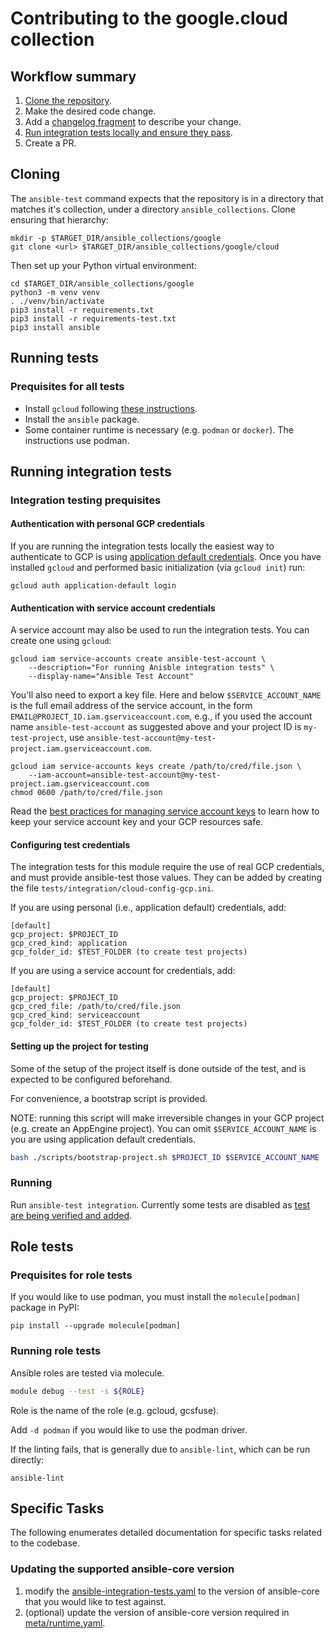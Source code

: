 # Contributing to the google.cloud collection

## Workflow summary

1. [Clone the repository](#cloning).
1. Make the desired code change.
1. Add a [changelog fragment](https://docs.ansible.com/ansible/devel/community/development_process.html#changelogs-how-to) to describe your change.
1. [Run integration tests locally and ensure they pass](running-integration-tests).
1. Create a PR.

## Cloning

The `ansible-test` command expects that the repository is in a directory that matches it's collection,
under a directory `ansible_collections`. Clone ensuring that hierarchy:

```shell
mkdir -p $TARGET_DIR/ansible_collections/google
git clone <url> $TARGET_DIR/ansible_collections/google/cloud
```

Then set up your Python virtual environment:

```shell
cd $TARGET_DIR/ansible_collections/google
python3 -m venv venv
. ./venv/bin/activate
pip3 install -r requirements.txt
pip3 install -r requirements-test.txt
pip3 install ansible
```

## Running tests

### Prequisites for all tests

- Install `gcloud` following [these instructions](https://cloud.google.com/sdk/docs/install).
- Install the `ansible` package.
- Some container runtime is necessary (e.g. `podman` or `docker`). The instructions use podman.

## Running integration tests

### Integration testing prequisites

#### Authentication with personal GCP credentials

If you are running the integration tests locally the easiest way to
authenticate to GCP is using [application default credentials](https://cloud.google.com/sdk/docs/authorizing#adc).
Once you have installed `gcloud` and performed basic initialization (via `gcloud init`) run:

```shell
gcloud auth application-default login
```

#### Authentication with service account credentials

A service account may also be used to run the integration tests. You can create one using `gcloud`:

```shell
gcloud iam service-accounts create ansible-test-account \
    --description="For running Anisble integration tests" \
    --display-name="Ansible Test Account"
```

You'll also need to export a key file. Here and below `$SERVICE_ACCOUNT_NAME`
is the full email address of the service account, in the form
`EMAIL@PROJECT_ID.iam.gserviceaccount.com`, e.g., if you used the
account name `ansible-test-account` as suggested above and your project
ID is `my-test-project`, use `ansible-test-account@my-test-project.iam.gserviceaccount.com`.

```shell
gcloud iam service-accounts keys create /path/to/cred/file.json \
    --iam-account=ansible-test-account@my-test-project.iam.gserviceaccount.com
chmod 0600 /path/to/cred/file.json
```

Read the [best practices for managing service account keys](https://cloud.google.com/iam/docs/best-practices-for-managing-service-account-keys)
to learn how to keep your service account key and your GCP resources safe.

#### Configuring test credentials

The integration tests for this module require the use of real GCP credentials, and must provide
ansible-test those values. They can be added by creating the file `tests/integration/cloud-config-gcp.ini`.

If you are using personal (i.e., application default) credentials, add:

```
[default]
gcp_project: $PROJECT_ID
gcp_cred_kind: application
gcp_folder_id: $TEST_FOLDER (to create test projects)
```

If you are using a service account for credentials, add:

```
[default]
gcp_project: $PROJECT_ID
gcp_cred_file: /path/to/cred/file.json
gcp_cred_kind: serviceaccount
gcp_folder_id: $TEST_FOLDER (to create test projects)
```

#### Setting up the project for testing

Some of the setup of the project itself is done outside of the test,
and is expected to be configured beforehand.

For convenience, a bootstrap script is provided.

NOTE: running this script will make irreversible changes in your
GCP project (e.g. create an AppEngine project). You can omit
`$SERVICE_ACCOUNT_NAME` is you are using application default credentials.

```bash
bash ./scripts/bootstrap-project.sh $PROJECT_ID $SERVICE_ACCOUNT_NAME
```

### Running

Run `ansible-test integration`. Currently some tests are disabled as [test are being verified and added](https://github.com/ansible-collections/google.cloud/issues/499).

## Role tests

### Prequisites for role tests

If you would like to use podman, you must
install the `molecule[podman]` package in PyPI:

```
pip install --upgrade molecule[podman]
```

### Running role tests

Ansible roles are tested via molecule.

```sh
module debug --test -s ${ROLE}
```

Role is the name of the role (e.g. gcloud, gcsfuse).

Add `-d podman` if you would like to use the podman driver.

If the linting fails, that is generally due to `ansible-lint`, which can be run directly:

```
ansible-lint
```

## Specific Tasks

The following enumerates detailed documentation for specific tasks related to
the codebase.

### Updating the supported ansible-core version

1. modify the [ansible-integration-tests.yaml](.github/workflows/ansible-integration-tests.yml) to the version of ansible-core that you would like to test against.
1. (optional) update the version of ansible-core version required in [meta/runtime.yaml](meta/runtime.yml).